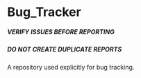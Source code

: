 # Bug_Tracker

##### VERIFY ISSUES BEFORE REPORTING
##### DO NOT CREATE DUPLICATE REPORTS

A repository used explicitly for bug tracking.
